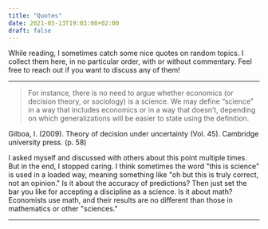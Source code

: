 ```yaml
---
title: "Quotes"
date: 2021-05-13T19:03:08+02:00
draft: false
---
```


While reading, I sometimes catch some nice quotes on random topics. I collect them here, in no particular order, with or without commentary. Feel free to reach out if you want to discuss any of them!

---

> For instance, there is no need to argue whether economics (or decision theory, or sociology) is a science. We may define “science” in a way that includes economics or in a way that doesn’t, depending on which generalizations will be easier to state using the definition.

 Gilboa, I. (2009). Theory of decision under uncertainty (Vol. 45). Cambridge university press. (p. 58)

I asked myself and discussed with others about this point multiple times. But in the end, I stopped caring. I think sometimes the word "this is science" is used in a loaded way, meaning something like "oh but this is truly correct, not an opinion." Is it about the accuracy of predictions? Then just set the bar you like for accepting a discipline as a science. Is it about math? Economists use math, and their results are no different than those in mathematics or other "sciences."

---

